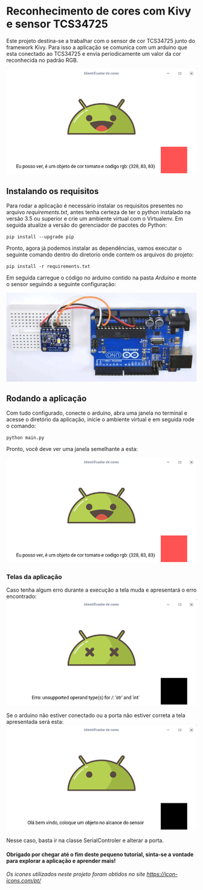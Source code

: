 # Reconhecimento de cores com Kivy e sensor TCS34725 

Este projeto destina-se a trabalhar com o sensor de cor TCS34725 junto do framework Kivy. Para isso a aplicação se comunica com um arduino que esta conectado ao TCS34725 e envia periodicamente um valor da cor reconhecida no padrão RGB.

![](img/Screens/screen2.png)

## Instalando os requisitos
Para rodar a aplicação é necessário instalar os requisitos presentes no arquivo *requirements.txt*, antes tenha certeza de ter o python instalado na versão 3.5 ou superior e crie um ambiente virtual com o Virtualenv. Em seguida atualize a versão do gerenciador de pacotes do Python:

```
pip install --upgrade pip
```
Pronto, agora já podemos instalar as dependências, vamos executar o seguinte comando dentro do diretorio onde contem os arquivos do projeto:
```
pip install -r requirements.txt

```
Em seguida carregue o código no arduino contido na pasta *Arduino* e monte o sensor seguindo a seguinte configuração:

![](img/esquematico.png)

## Rodando a aplicação
Com tudo configurado, conecte o arduino, abra uma janela no terminal e acesse o diretório da aplicação, inicie o ambiente virtual e em seguida rode o comando:

```
python main.py
``` 
Pronto, você deve ver uma janela semelhante a esta:

![](img/Screens/screen2.png)

### Telas da aplicação
Caso tenha algum erro durante a execução a tela muda e apresentará o erro encontrado:
![](img/Screens/screen3.png)

Se o arduino não estiver conectado ou a porta não estiver correta a tela apresentada será esta:
![](img/Screens/screen1.png)

Nesse caso, basta ir na classe SerialControler e alterar a porta.

#### Obrigado por chegar até o fim deste pequeno tutorial, sinta-se a vontade para explorar a aplicação e aprender mais!


*Os icones utilizados neste projeto foram obtidos no site https://icon-icons.com/pt/*